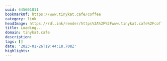 ```yaml
---
uuid: 645601011
bookmarkOf: https://www.tinykat.cafe/coffee
category: link
headImage: https://rdl.ink/render/https%3A%2F%2Fwww.tinykat.cafe%2Fcoffee
title: Loading...
domain: tinykat.cafe
description:
tags: []
date: '2023-01-26T19:44:18.708Z'
highlights:
---
```



